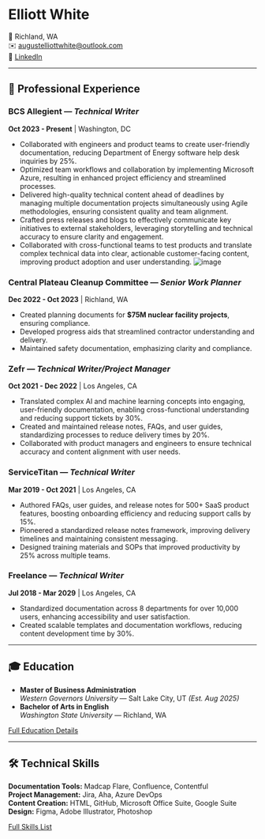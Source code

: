 # Elliott White

📍 Richland, WA  
✉️ [augustelliottwhite@outlook.com](mailto:augustelliott.white@outlook.com)  
📂 [LinkedIn](https://www.linkedin.com/in/augustelliottwhite/)  

---

## 👔 Professional Experience

### **BCS Allegient** — _Technical Writer_  
**Oct 2023 - Present** | Washington, DC  
- Collaborated with engineers and product teams to create user-friendly documentation, reducing Department of Energy software help desk inquiries by 25%.
- Optimized team workflows and collaboration by implementing Microsoft Azure, resulting in enhanced project efficiency and streamlined processes.
- Delivered high-quality technical content ahead of deadlines by managing multiple documentation projects simultaneously using Agile methodologies, ensuring consistent quality and team alignment.
- Crafted press releases and blogs to effectively communicate key initiatives to external stakeholders, leveraging storytelling and technical accuracy to ensure clarity and engagement.
- Collaborated with cross-functional teams to test products and translate complex technical data into clear, actionable customer-facing content, improving product adoption and user understanding.
![image](https://github.com/user-attachments/assets/efe55bf3-f489-4f80-bad5-d4be02e04cf2)
 
### **Central Plateau Cleanup Committee** — _Senior Work Planner_  
**Dec 2022 - Oct 2023** | Richland, WA  
- Created planning documents for **$75M nuclear facility projects**, ensuring compliance.  
- Developed progress aids that streamlined contractor understanding and delivery.  
- Maintained safety documentation, emphasizing clarity and compliance.

### **Zefr** — _Technical Writer/Project Manager_  
**Oct 2021 - Dec 2022** | Los Angeles, CA  
- Translated complex AI and machine learning concepts into engaging, user-friendly documentation, enabling cross-functional understanding and reducing support tickets by 30%.
- Created and maintained release notes, FAQs, and user guides, standardizing processes to reduce delivery times by 20%.
- Collaborated with product managers and engineers to ensure technical accuracy and content alignment with user needs.

### **ServiceTitan** — _Technical Writer_  
**Mar 2019 - Oct 2021** | Los Angeles, CA  
- Authored FAQs, user guides, and release notes for 500+ SaaS product features, boosting onboarding efficiency and reducing support calls by 15%.
- Pioneered a standardized release notes framework, improving delivery timelines and maintaining consistent messaging.
- Designed training materials and SOPs that improved productivity by 25% across multiple teams.

### **Freelance** — _Technical Writer_  
**Jul 2018 - Mar 2029** | Los Angeles, CA  
- Standardized documentation across 8 departments for over 10,000 users, enhancing accessibility and user satisfaction.
- Created scalable templates and documentation workflows, reducing content development time by 30%.

---

## 🎓 Education

- **Master of Business Administration**  
  _Western Governors University_ — Salt Lake City, UT _(Est. Aug 2025)_  
- **Bachelor of Arts in English**  
  _Washington State University_ — Richland, WA

[Full Education Details](data/education.yml)

---

## 🛠️ Technical Skills

**Documentation Tools:** Madcap Flare, Confluence, Contentful  
**Project Management:** Jira, Aha, Azure DevOps  
**Content Creation:** HTML, GitHub, Microsoft Office Suite, Google Suite  
**Design:** Figma, Adobe Illustrator, Photoshop  

[Full Skills List](data/skills.yml)
